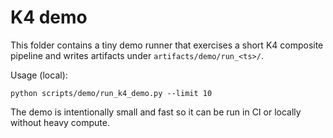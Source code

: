 K4 demo
=======

This folder contains a tiny demo runner that exercises a short K4 composite pipeline
and writes artifacts under `artifacts/demo/run_<ts>/`.

Usage (local):

```pwsh
python scripts/demo/run_k4_demo.py --limit 10
```

The demo is intentionally small and fast so it can be run in CI or locally without heavy compute.
